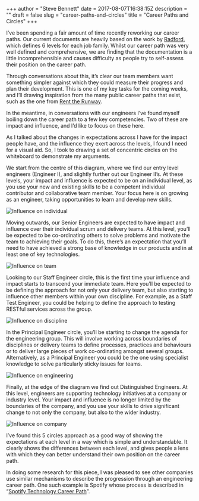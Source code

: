 +++
author = "Steve Bennett"
date = 2017-08-07T16:38:15Z
description = ""
draft = false
slug = "career-paths-and-circles"
title = "Career Paths and Circles"
+++

I’ve been spending a fair amount of time recently reworking our career paths. Our current documents are heavily based on the work by [Radford](https://radford.aon.com/), which defines 6 levels for each job family. Whilst our career path was very well defined and comprehensive, we are finding that the documentation is a little incomprehensible and causes difficulty as people try to self-assess their position on the career path.

Through conversations about this, it’s clear our team members want something simpler against which they could measure their progress and plan their development. This is one of my key tasks for the coming weeks, and I’ll drawing inspiration from the many public career paths that exist, such as the one from [Rent the Runway](http://dresscode.renttherunway.com/blog/ladder).

In the meantime, in conversations with our engineers I’ve found myself boiling down the career path to a few key competencies. Two of these are impact and influence, and I’d like to focus on these here.

As I talked about the changes in expectations across I have for the impact people have, and the influence they exert across the levels, I found I need for a visual aid. So, I took to drawing a set of concentric circles on the whiteboard to demonstrate my arguments.

We start from the centre of this diagram, where we find our entry level engineers (Engineer I), and slightly further out our Engineer II’s. At these levels, your impact and influence is expected to be on an individual level, as you use your new and existing skills to be a competent individual contributor and collaborative team member. Your focus here is on growing as an engineer, taking opportunities to learn and develop new skills.

![Influence on individual](__GHOST_URL__/content/images/2021/02/77bda-img.png)

Moving outwards, our Senior Engineers are expected to have impact and influence over their individual scrum and delivery teams. At this level, you’ll be expected to be co-ordinating others to solve problems and motivate the team to achieving their goals. To do this, there’s an expectation that you’ll need to have achieved a strong base of knowledge in our products and in at least one of key technologies.

![Influence on team](__GHOST_URL__/content/images/2021/02/42e48-img.png)

Looking to our Staff Engineer circle, this is the first time your influence and impact starts to transcend your immediate team. Here you’ll be expected to be defining the approach for not only your delivery team, but also starting to influence other members within your own discipline. For example, as a Staff Test Engineer, you could be helping to define the approach to testing RESTful services across the group.

![Influence on discipline](__GHOST_URL__/content/images/2021/02/f7204-img.png)

In the Principal Engineer circle, you’ll be starting to change the agenda for the engineering group. This will involve working across boundaries of disciplines or delivery teams to define processes, practices and behaviours or to deliver large pieces of work co-ordinating amongst several groups. Alternatively, as a Principal Engineer you could be the one using specialist knowledge to solve particularly sticky issues for teams.

![Influence on engineering](__GHOST_URL__/content/images/2021/02/0049b-img.png)

Finally, at the edge of the diagram we find out Distinguished Engineers. At this level, engineers are supporting technology initiatives at a company or industry level. Your impact and influence is no longer limited by the boundaries of the company, and you use your skills to drive significant change to not only the company, but also to the wider industry.

![Influence on company](__GHOST_URL__/content/images/2021/02/fee7a-img.png)

I’ve found this 5 circles approach as a good way of showing the expectations at each level in a way which is simple and understandable. It clearly shows the differences between each level, and gives people a lens with which they can better understand their own position on the career path.

In doing some research for this piece, I was pleased to see other companies use similar mechanisms to describe the progression through an engineering career path. One such example is Spotify whose process is described in “[Spotify Technology Career Path](https://labs.spotify.com/2016/02/15/spotify-technology-career-steps/)”.



